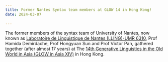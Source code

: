 ```yaml
---
title: Former Nantes Syntax team members at GLOW 14 in Hong Kong! 
date: 2024-03-07
  
---
```

The former members of the syntax team of University of Nantes, now known as [Laboratoire de Linguistique de Nantes (LLING)-UMR 6310](https://lling.univ-nantes.fr), Prof Hamida Demirdache, Prof Hongyuan Sun and Prof Victor Pan, gathered together (after almost 17 years) at The [14th Generative Linguistics in the Old World in Asia (GLOW in Asia XIV)](https://ling.cuhk.edu.hk/glowxiv/) in Hong Kong. 
